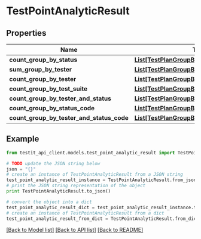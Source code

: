 # TestPointAnalyticResult


## Properties
Name | Type | Description | Notes
------------ | ------------- | ------------- | -------------
**count_group_by_status** | [**List[TestPlanGroupByStatus]**](TestPlanGroupByStatus.md) |  | 
**sum_group_by_tester** | [**List[TestPlanGroupByTester]**](TestPlanGroupByTester.md) |  | 
**count_group_by_tester** | [**List[TestPlanGroupByTester]**](TestPlanGroupByTester.md) |  | 
**count_group_by_test_suite** | [**List[TestPlanGroupByTestSuite]**](TestPlanGroupByTestSuite.md) |  | 
**count_group_by_tester_and_status** | [**List[TestPlanGroupByTesterAndStatus]**](TestPlanGroupByTesterAndStatus.md) |  | 
**count_group_by_status_code** | [**List[TestPlanGroupByStatusCode]**](TestPlanGroupByStatusCode.md) |  | 
**count_group_by_tester_and_status_code** | [**List[TestPlanGroupByTesterAndStatusCode]**](TestPlanGroupByTesterAndStatusCode.md) |  | 

## Example

```python
from testit_api_client.models.test_point_analytic_result import TestPointAnalyticResult

# TODO update the JSON string below
json = "{}"
# create an instance of TestPointAnalyticResult from a JSON string
test_point_analytic_result_instance = TestPointAnalyticResult.from_json(json)
# print the JSON string representation of the object
print TestPointAnalyticResult.to_json()

# convert the object into a dict
test_point_analytic_result_dict = test_point_analytic_result_instance.to_dict()
# create an instance of TestPointAnalyticResult from a dict
test_point_analytic_result_from_dict = TestPointAnalyticResult.from_dict(test_point_analytic_result_dict)
```
[[Back to Model list]](../README.md#documentation-for-models) [[Back to API list]](../README.md#documentation-for-api-endpoints) [[Back to README]](../README.md)


